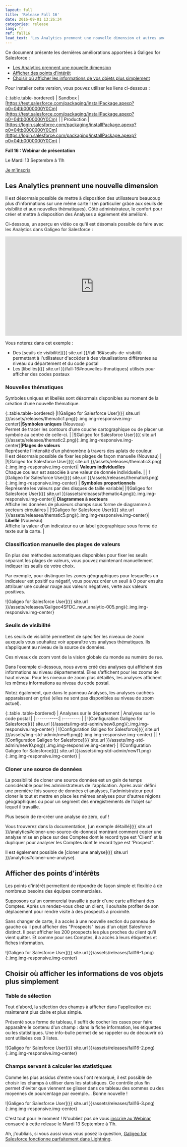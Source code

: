 ```yaml
---
layout: full
title: 'Release Fall 16'
date: 2016-09-01 13:26:34
categories: release
lang: fr
ref: fall16
lead_text: 'Les Analytics prennent une nouvelle dimension et autres améliorations pour les Admins et les utilisateurs finaux.'
---
```


Ce document présente les dernières améliorations apportées à Galigeo for Salesforce :

- [Les Analytics prennent une nouvelle dimension](#les-analytics-prennent-une-nouvelle-dimension)
- [Afficher des points d'intérêt](#afficher-des-points-dintrts)
- [Choisir où afficher les informations de vos objets plus simplement](#choisir-o-afficher-les-informations-de-vos-objets-plus-simplement)

Pour installer cette version, vous pouvez utiliser les liens ci-dessous :

{:.table.table-bordered}
| Sandbox  | [https://test.salesforce.com/packaging/installPackage.apexp?p0=04tb0000000Y0Cm](https://test.salesforce.com/packaging/installPackage.apexp?p0=04tb0000000Y0Cm) |
| Production  | [https://login.salesforce.com/packaging/installPackage.apexp?p0=04tb0000000Y0Cm](https://login.salesforce.com/packaging/installPackage.apexp?p0=04tb0000000Y0Cm) |

<div class="text-center">
	<strong markdown='1'>Fall 16 : Webinar de présentation </strong>
	<p class='text-success' markdown='1'>Le Mardi 13 Septembre à 11h</p>
	<a class='btn btn-default' markdown='1' href="https://attendee.gotowebinar.com/register/5386226366381405186">Je m'inscris</a>
</div>

## Les Analytics prennent une nouvelle dimension

Il est désormais possible de mettre à disposition des utilisateurs beaucoup plus d'informations sur une même carte ! (en particulier grâce aux seuils de visibilité et aux nouvelles thématiques). Côté administrateur, le confort pour créer et mettre à disposition des Analyses a également été amélioré.

Ci-dessous, un aperçu en vidéo ce qu'il est désomais possible de faire avec les Analytics dans Galigeo for Salesforce :

<iframe style="display:block;" class="img-center" width="560" height="315" src="https://www.youtube.com/embed/x-SzZ6xE9h0" frameborder="0" allowfullscreen></iframe>

Vous noterez dans cet exemple :

- Des [seuils de visibilité]({{ site.url }}/fall-16#seuils-de-visibilit) permettant à l'utilisateur d'accèder à des visualisations différentes au niveau du département et du code postal
- Les [libellés]({{ site.url }}/fall-16#nouvelles-thmatiques) utilisés pour afficher des codes postaux

### Nouvelles thématiques

Symboles uniques et libellés sont désormais disponibles au moment de la création d’une nouvelle thématique.

{:.table.table-bordered}
|![Galigeo for Salesforce User]({{ site.url }}/assets/releases/thematic1.png){:.img.img-responsive.img-center}|**Symboles uniques** <span class='text-success strong' markdown='1'>(Nouveau)</span><br>Permet de tracer les contours d’une couche cartographique ou de placer un symbole au centre de celle-ci. |
|![Galigeo for Salesforce User]({{ site.url }}/assets/releases/thematic2.png){:.img.img-responsive.img-center}|**Plages de valeurs** <br>Représente l’intensité d’un phénomène à travers des aplats de couleur.<br>Il est désormais possible de fixer les plages de façon manuelle <span class='text-success strong' markdown='1'>(Nouveau)</span> |
|![Galigeo for Salesforce User]({{ site.url }}/assets/releases/thematic3.png){:.img.img-responsive.img-center}| **Valeurs individuelles** <br>Chaque couleur est associée à une valeur de donnée individuelle. |
| ![Galigeo for Salesforce User]({{ site.url }}/assets/releases/thematic6.png){:.img.img-responsive.img-center} | **Symboles proportionnels**<br>Représente les valeurs par des disques de taille variable|
|![Galigeo for Salesforce User]({{ site.url }}/assets/releases/thematic4.png){:.img.img-responsive.img-center}| **Diagrammes à secteurs**<br>Affiche les données de plusieurs champs sous forme de diagramme à secteurs circulaires |
|![Galigeo for Salesforce User]({{ site.url }}/assets/releases/thematic5.png){:.img.img-responsive.img-center}| **Libellé** <span class='text-success strong' markdown='1'>(Nouveau)</span><br>Affiche la valeur d'un indicateur ou un label géographique sous forme de texte sur la carte. |

### Classification manuelle des plages de valeurs

En plus des méthodes automatiques disponibles pour fixer les seuils séparant les plages de valeurs, vous pouvez maintenant manuellement indiquer les seuils de votre choix.

Par exemple, pour distinguer les zones géographiques pour lesquelles un indicateur est positif ou négatif, vous pouvez créer un seuil à 0 pour ensuite attribuer une couleur rouge aux valeurs négatives, verte aux valeurs positives.

![Galigeo for Salesforce User]({{ site.url }}/assets/releases/Galigeo4SFDC_new_analytic-005.png){:.img.img-responsive.img-center}

### Seuils de visibilité

Les seuils de visibilité permettent de spécifier les niveaux de zoom auxquels vous souhaitez voir apparaître vos analyses thématiques. Ils s’appliquent au niveau de la source de données.

Ces niveaux de zoom vont de la vision globale du monde au numéro de rue.

Dans l’exemple ci-dessous, nous avons créé des analyses qui affichent des informations au niveau départemental. Elles s’affichent pour les zooms de haut niveau. Pour les niveaux de zoom plus détaillés, les analyses affichent les mêmes informations au niveau du code postal.

Notez également, que dans le panneau Analyses, les analyses cachées apparaissent en grisé (elles ne sont pas disponibles au niveau de zoom actuel).

{:.table .table-bordered}
| Analyses sur le département | Analyses sur le code postal |
| :----------:| :--------: |
| ![Configuration Galigeo for Salesforce]({{ site.url }}/assets/img-std-admin/new8.png){:.img.img-responsive.img-center}     | ![Configuration Galigeo for Salesforce]({{ site.url }}/assets/img-std-admin/new9.png){:.img.img-responsive.img-center} |
| ![Configuration Galigeo for Salesforce]({{ site.url }}/assets/img-std-admin/new10.png){:.img.img-responsive.img-center}     | ![Configuration Galigeo for Salesforce]({{ site.url }}/assets/img-std-admin/new11.png){:.img.img-responsive.img-center} |

### Cloner une source de données

La possibilité de cloner une source données est un gain de temps considérable pour les administrateurs de l'application. Après avoir défini une première fois source de données et analyses, l'administrateur peut cloner le tout et mettre en place les mêmes analyses pour d'autres régions géographiques ou pour un segment des enregistrements de l'objet sur lequel il travaille. 

Plus besoin de re-créer une analyse de zéro, ouf !

Vous trouverez dans la documentation, [un exemple détaillé]({{ site.url }}/analytics#cloner-une-source-de-donnes) montrant comment copier une analyse mise en place sur des Comptes dont le record type est 'Client' et la dupliquer pour analyser les Comptes dont le record type est 'Prospect'.

Il est également possible de [cloner une analyse]({{ site.url }}/analytics#cloner-une-analyse).

## Afficher des points d'intérêts

Les points d'intérêt permettent de répondre de façon simple et flexible à de nombreux besoins des équipes commerciales.

Supposons qu'un commercial travaille à partir d'une carte affichant des Comptes. Après un rendez-vous chez un client, il souhaite profiter de son déplacement pour rendre visite à des prospects à proximité. 

Sans changer de carte, il a accès à une nouvelle section du panneau de gauche où il peut afficher des "Prospects" issus d'un objet Salesforce distinct. Il peut afficher les 200 prospects les plus proches du client qu'il vient quitter. Et comme pour ses Comptes, il a accès à leurs étiquettes et fiches information.

![Galigeo for Salesforce User]({{ site.url }}/assets/releases/fall16-1.png){:.img.img-responsive.img-center}

## Choisir où afficher les informations de vos objets plus simplement

### Table de sélection

Tout d'abord, la sélection des champs à afficher dans l'application est maintenant plus claire et plus simple.

Présenté sous forme de tableau, il suffit de cocher les cases pour faire apparaître le contenu d'un champ : dans la fiche information, les étiquettes ou les statistiques. Une info-bulle permet de se rappeler ou de découvrir où sont utilisées ces 3 listes.

![Galigeo for Salesforce User]({{ site.url }}/assets/releases/fall16-2.png){:.img.img-responsive.img-center}

### Champs servant à calculer les statistiques

Comme les plus assidus d'entre vous l'ont remarqué, il est possible de choisir les champs à utiliser dans les statistiques. Ce contrôle plus fin permet d'éviter que viennent se glisser dans ce tableau des sommes ou des moyennes de pourcentage par exemple... Bonne nouvelle !

![Galigeo for Salesforce User]({{ site.url }}/assets/releases/fall16-3.png){:.img.img-responsive.img-center}

C'est tout pour le moment ! N'oubliez pas de vous [inscrire au Webinar](https://attendee.gotowebinar.com/register/5386226366381405186
) consacré à cette release le Mardi 13 Septembre à 11h.

Ah, j'oubliais, si vous aussi vous vous posez la question, [Galigeo for Salesforce fonctionne parfaitement dans Lightning](http://www.galigeo.com/fr/galigeo-salesforce-est-lightning-ready/).






